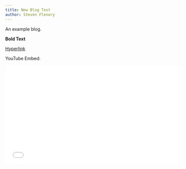 ```yaml
---
title: New Blog Test
author: Steven Flenory
---
```


An example blog.

**Bold Text**

[Hyperlink](http://hydra.agoragames.com)

YouTube Embed:
<iframe width="560" height="315" src="//www.youtube.com/embed/gKevG-fBAMU" frameborder="0" allowfullscreen>

[ ![ photo e4394c4f-7df2-41dd-89f4-c8134a833297.jpg](http://i6.photobucket.com/albums/y221/stdreame/e4394c4f-7df2-41dd-89f4-c8134a833297.jpg) ](http://s6.photobucket.com/user/stdreame/media/e4394c4f-7df2-41dd-89f4-c8134a833297.jpg.html)

Bulleted List:

* Item 1
* Item 2
* Item 3


Numbered List:

# Item 1
# Item 2
# Item 3
